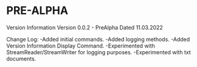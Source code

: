 # PRE-ALPHA
Version Information
Version 0.0.2 - PreAlpha
Dated 11.03.2022

Change Log:
-Added initial commands.
-Added logging methods.
-Added Version Information Display Command.
-Experimented with StreamReader/StreamWriter for logging purposes.
-Experimented with txt documents.

